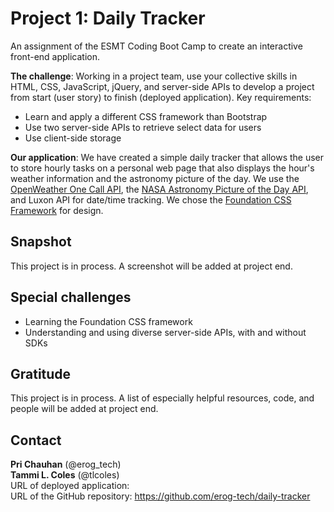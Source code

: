 # Project 1: Daily Tracker
An assignment of the ESMT Coding Boot Camp to create an interactive front-end application.

**The challenge**: Working in a project team, use your collective skills in HTML, CSS, JavaScript, jQuery, and server-side APIs to develop a project from start (user story) to finish (deployed application). Key requirements: 
* Learn and apply a different CSS framework than Bootstrap
* Use two server-side APIs to retrieve select data for users
* Use client-side storage

**Our application**: We have created a simple daily tracker that allows the user to store hourly tasks on a personal web page that also displays the hour's weather information and the astronomy picture of the day. We use the [OpenWeather One Call API](https://openweathermap.org/api/one-call-api), the [NASA Astronomy Picture of the Day API](https://github.com/nasa/apod-api), and Luxon API for date/time tracking. We chose the [Foundation CSS Framework](https://get.foundation/) for design.

## Snapshot
This project is in process. A screenshot will be added at project end.

## Special challenges
* Learning the Foundation CSS framework
* Understanding and using diverse server-side APIs, with and without SDKs
## Gratitude
This project is in process. A list of especially helpful resources, code, and people will be added at project end.
## Contact
**Pri Chauhan**  (@erog_tech)  
**Tammi L. Coles**  (@tlcoles)  
URL of deployed application:  
URL of the GitHub repository: https://github.com/erog-tech/daily-tracker  